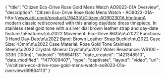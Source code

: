 {
    "title": "Citizen Eco-Drive Rose Gold Mens Watch AO9023-01A Overview",
    "description": "Citizen Eco-Drive Rose Gold Mens Watch - AO9023-01A- http:\/\/www.abt.com\/product\/76435\/Citizen-AO902301A.html\n\nA modern classic rediscovered with this analog day\/date dress timepiece. In stainless steel gold tone with a silver dial brown leather strap and day-date feature.\nFeatures:\n\u2022 Movement: Eco-Drive 8635\n\u2022 Functions: 3 Hand Day-Date\n\u2022 Band: Brown Leather Strap Buckle\n\u2022 Case Size: 43mm\n\u2022 Case Material: Rose Gold Tone Stainless Steel\n\u2022 Crystal: Mineral Crystal\n\u2022 Water Resistance: WR100 - 333ft (100m)",
    "videoid": "69864113",
    "date_created": "1421348510",
    "date_modified": "1477009407",
    "type": "captivate",
    "layout": "video",
    "url": "\/v\/citizen-eco-drive-rose-gold-mens-watch-ao9023-01a-overview\/69864113"
}